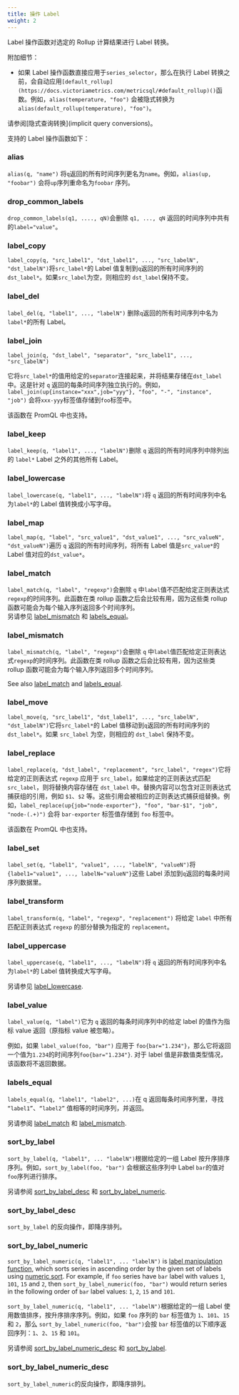 ```yaml
---
title: 操作 Label
weight: 2
---
```


Label 操作函数对选定的 Rollup 计算结果进行 Label 转换。

附加细节：

+ 如果 Label 操作函数直接应用于`series_selector`，那么在执行 Label 转换之前，会自动应用`[default_rollup](https://docs.victoriametrics.com/metricsql/#default_rollup)()`函数。例如，`alias(temperature, "foo")` 会被隐式转换为 `alias(default_rollup(temperature), "foo")`。

请参阅[隐式查询转换](implicit query conversions)。

支持的 Label 操作函数如下：

### alias
`alias(q, "name")` 将`q`返回的所有时间序列更名为`name`。例如，`alias(up, "foobar")` 会将`up`序列重命名为`foobar` 序列。

### drop_common_labels
`drop_common_labels(q1, ...., qN)`会删除 `q1, ..., qN` 返回的时间序列中共有的`label="value"`。

### label_copy
`label_copy(q, "src_label1", "dst_label1", ..., "src_labelN", "dst_labelN")`将`src_label*`的 Label 值复制到`q`返回的所有时间序列的`dst_label*`。如果`src_label`为空，则相应的 `dst_label`保持不变。

### label_del
`label_del(q, "label1", ..., "labelN")` 删除`q`返回的所有时间序列中名为`label*`的所有 Label。

### label_join
`label_join(q, "dst_label", "separator", "src_label1", ..., "src_labelN")`

它将`src_label*`的值用给定的`separator`连接起来，并将结果存储在`dst_label`中。这是针对 `q` 返回的每条时间序列独立执行的。例如，`label_join(up{instance="xxx",job="yyy"}, "foo", "-", "instance", "job")` 会将`xxx-yyy`标签值存储到`foo`标签中。

该函数在 PromQL 中也支持。

### label_keep
`label_keep(q, "label1", ..., "labelN")`删除 `q` 返回的所有时间序列中除列出的 `label*` Label 之外的其他所有 Label。

### label_lowercase
`label_lowercase(q, "label1", ..., "labelN")`将 `q` 返回的所有时间序列中名为`label*`的 Label 值转换成小写字母。

### label_map
`label_map(q, "label", "src_value1", "dst_value1", ..., "src_valueN", "dst_valueN")`遍历 `q` 返回的所有时间序列，将所有 Label 值是`src_value*`的 Label 值对应的`dst_value*`。

### label_match
`label_match(q, "label", "regexp")`会删除 `q` 中`label`值不匹配给定正则表达式`regexp`的时间序列。此函数在类 rollup 函数之后会比较有用，因为这些类 rollup 函数可能会为每个输入序列返回多个时间序列。  
另请参见 [label_mismatch](https://docs.victoriametrics.com/metricsql/#label_mismatch) 和 [labels_equal](https://docs.victoriametrics.com/metricsql/#labels_equal)。

### label_mismatch
`label_mismatch(q, "label", "regexp")`会删除 `q` 中`label`值匹配给定正则表达式`regexp`的时间序列。此函数在类 rollup 函数之后会比较有用，因为这些类 rollup 函数可能会为每个输入序列返回多个时间序列。

See also [label_match](https://docs.victoriametrics.com/metricsql/#label_match) and [labels_equal](https://docs.victoriametrics.com/metricsql/#labels_equal).

### label_move
`label_move(q, "src_label1", "dst_label1", ..., "src_labelN", "dst_labelN")`它将`src_label*`的 Label 值移动到`q`返回的所有时间序列的`dst_label*`。如果 `src_label` 为空，则相应的 `dst_label` 保持不变。

### label_replace
`label_replace(q, "dst_label", "replacement", "src_label", "regex")`它将给定的正则表达式 `regexp` 应用于 `src_label`，如果给定的正则表达式匹配 `src_label`，则将替换内容存储在 `dst_label` 中。替换内容可以包含对正则表达式捕获组的引用，例如 `$1`、`$2` 等。这些引用会被相应的正则表达式捕获组替换。例如，`label_replace(up{job="node-exporter"}, "foo", "bar-$1", "job", "node-(.+)")` 会将 `bar-exporter` 标签值存储到 `foo` 标签中。

该函数在 PromQL 中也支持。

### label_set
`label_set(q, "label1", "value1", ..., "labelN", "valueN")`将`{label1="value1", ..., labelN="valueN"}`这些 Label 添加到`q`返回的每条时间序列数据里。

### label_transform
`label_transform(q, "label", "regexp", "replacement")` 将给定 `label` 中所有匹配正则表达式 `regexp` 的部分替换为指定的 `replacement`。

### label_uppercase
`label_uppercase(q, "label1", ..., "labelN")`将 `q` 返回的所有时间序列中名为`label*`的 Label 值转换成大写字母。

另请参见 [label_lowercase](https://docs.victoriametrics.com/metricsql/#label_lowercase).

### label_value
`label_value(q, "label")`它为 `q` 返回的每条时间序列中的给定 label 的值作为指标 value 返回（原指标 value 被忽略）。

例如，如果 `label_value(foo, "bar")` 应用于 `foo{bar="1.234"}`，那么它将返回一个值为`1.234`的时间序列`foo{bar="1.234"}`. 对于 label 值是非数值类型情况，该函数将不返回数据。

### labels_equal
`labels_equal(q, "label1", "label2", ...)`在 q 返回每条时间序列里，寻找 `“label1”`、`“label2”` 值相等的时间序列，并返回。

另请参阅 [label_match](https://docs.victoriametrics.com/metricsql/#label_match) 和 [label_mismatch](https://docs.victoriametrics.com/metricsql/#label_mismatch).

### sort_by_label
`sort_by_label(q, "label1", ... "labelN")`根据给定的一组 Label 按升序排序序列。例如，`sort_by_label(foo, "bar")` 会根据这些序列中 Label `bar`的值对`foo`序列进行排序。

另请参阅 [sort_by_label_desc](https://docs.victoriametrics.com/metricsql/#sort_by_label_desc) 和 [sort_by_label_numeric](https://docs.victoriametrics.com/metricsql/#sort_by_label_numeric).

### sort_by_label_desc
`sort_by_label` 的反向操作，即降序排列。

### sort_by_label_numeric
`sort_by_label_numeric(q, "label1", ... "labelN")` is [label manipulation function](https://docs.victoriametrics.com/metricsql/#label-manipulation-functions), which sorts series in ascending order by the given set of labels using [numeric sort](https://www.gnu.org/software/coreutils/manual/html_node/Version-sort-is-not-the-same-as-numeric-sort.html). For example, if `foo` series have `bar` label with values `1`, `101`, `15` and `2`, then `sort_by_label_numeric(foo, "bar")` would return series in the following order of `bar` label values: `1`, `2`, `15` and `101`.

`sort_by_label_numeric(q, "label1", ... "labelN")`根据给定的一组 Label 使用数值排序，按升序排序序列。例如，如果 `foo` 序列的 `bar` 标签值为 `1`、`101`、`15` 和 `2`，那么 `sort_by_label_numeric(foo, "bar")`会按 `bar` 标签值的以下顺序返回序列：`1`、`2`、`15` 和 `101`。

另请参阅 [sort_by_label_numeric_desc](https://docs.victoriametrics.com/metricsql/#sort_by_label_numeric_desc) 和 [sort_by_label](https://docs.victoriametrics.com/metricsql/#sort_by_label).

### sort_by_label_numeric_desc
`sort_by_label_numeric`的反向操作，即降序排列。

